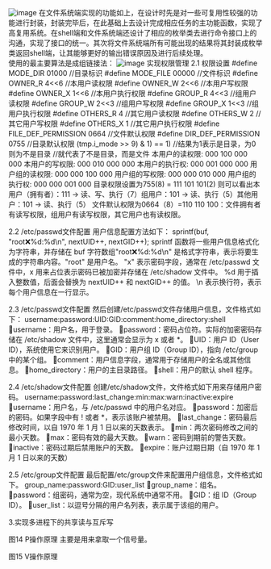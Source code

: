 ![image](https://github.com/user-attachments/assets/ef449f17-fc05-4120-a283-cabd0e9baf43)
在文件系统端实现的功能如上，在设计时先是对一些可复用性较强的功能进行封装，封装完毕后，在此基础上去设计完成相应任务的主功能函数，实现了高复用系统。在shell端和文件系统端还设计了相应的枚举类去进行命令接口上的沟通，实现了接口的统一。其次将文件系统端所有可能出现的结果将其封装成枚举类返回shell端，让其能够更好的输出错误原因及进行后续处理。  
使用的最主要算法是成组链接法：
![image](https://github.com/user-attachments/assets/3de5a634-ae87-4776-8c61-2985454c228b)
实现权限管理
2.1 权限设置
#define MODE_DIR        01000                                //目录标识
#define MODE_FILE        00000                               //文件标识
#define OWNER_R        4<<6                                  //本用户读权限
#define OWNER_W        2<<6                                  //本用户写权限
#define OWNER_X        1<<6                                  //本用户执行权限
#define GROUP_R        4<<3                                  //组用户读权限
#define GROUP_W        2<<3                                  //组用户写权限
#define GROUP_X        1<<3                                  //组用户执行权限
#define OTHERS_R        4                                    //其它用户读权限
#define OTHERS_W        2                                    //其它用户写权限
#define OTHERS_X        1                                   //其它用户执行权限
#define FILE_DEF_PERMISSION 0664                             //文件默认权限
#define DIR_DEF_PERMISSION        0755                       //目录默认权限
(tmp.i_mode >> 9) & 1) == 1)                                 //结果为1表示是目录，为0则为不是目录      //就代表了不是目录，而是文件
本用户的读权限: 000 100 000 000
本用户的写权限: 000 010 000 000
本用户的执行权: 000 001 000 000
用户组的读权限: 000 000 100 000
用户组的写权限: 000 000 010 000
用户组的执行权: 000 000 001 000
目录权限设置为755(8) = 111 101 101(2)
则可以看出本用户（拥有者）：111 → 读、写、执行（7）组用户：101 → 读、执行（5）其他用户：101 → 读、执行（5）
文件默认权限为0664（8）=110 110 100：文件拥有者有读写权限，组用户有读写权限，其它用户也有读权限。

2.2 /etc/passwd文件配置
用户信息配置方法如下：
sprintf(buf, "root:x:%d:%d\n", nextUID++, nextGID++);
sprintf 函数将一些用户信息格式化为字符串，并存储在 buf 字符数组"root:x:%d:%d\n" 是格式字符串，表示将要生成的字符串内容。"root" 是用户名。
"x" 表示密码字段，通常在 /etc/passwd 文件中，x 用来占位表示密码已被加密并存储在 /etc/shadow 文件中。
%d 用于插入整数值，后面会替换为 nextUID++ 和 nextGID++ 的值。
\n 表示换行符，表示每个用户信息在一行显示。

2.3 /etc/passwd文件配置
然后创建/etc/passwd文件存储用户信息，文件格式如下：
username:password:UID:GID:comment:home_directory:shell
username：用户名，用于登录。
password：密码占位符。实际的加密密码存储在 /etc/shadow 文件中，这里通常会显示为 x 或者 *。
UID：用户 ID（User ID），系统使用它来识别用户。
GID：用户组 ID（Group ID），指向 /etc/group 中的某个组。
comment：用户信息字段，通常用于存储用户的全名或其他信息。
home_directory：用户的主目录路径。
shell：用户的默认 shell 程序。

2.4 /etc/shadow文件配置
创建/etc/shadow文件，文件格式如下用来存储用户密码。
username:password:last_change:min:max:warn:inactive:expire
username：用户名，与 /etc/passwd 中的用户名对应。
password：加密后的密码。如果字段中有 ! 或者 *，表示该账户被禁用。
last_change：密码最后修改时间，以自 1970 年 1 月 1 日以来的天数表示。
min：两次密码修改之间的最小天数。
max：密码有效的最大天数。
warn：密码到期前的警告天数。
inactive：密码过期后禁用账户的天数。
expire：账户过期日期（自 1970 年 1 月 1 日以来的天数）

2.5 /etc/group文件配置
最后配置/etc/group文件来配置用户组信息，文件格式如下。
group_name:password:GID:user_list
group_name：组名。
password：组密码，通常为空，现代系统中通常不用。
GID：组 ID（Group ID）。
user_list：以逗号分隔的用户名列表，表示属于该组的用户。


3.实现多进程下的共享读与互斥写
                   
图14 P操作原理
主要是用来拿取一个信号量。
                  
图15 V操作原理


